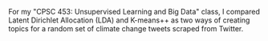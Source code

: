 For my "CPSC 453: Unsupervised Learning and Big Data" class, I compared Latent Dirichlet Allocation (LDA) and K-means++ as two ways of creating topics for a random set of climate change tweets scraped from Twitter. 
